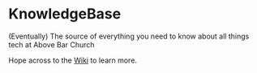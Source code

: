 # KnowledgeBase
(Eventually) The source of everything you need to know about all things tech at Above Bar Church

Hope across to the [Wiki](https://github.com/ABC-AV/KnowledgeBase/wiki) to learn more.
